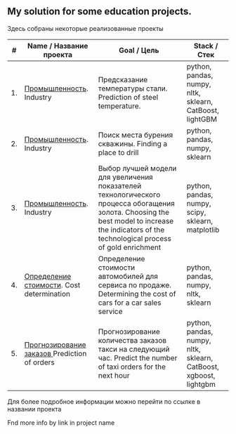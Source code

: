 ## My solution for some education projects.
Здесь собраны некоторые реализованные проекты


| #    |  Name       /       Название проекта                                      |  Goal       /    Цель                                            | Stack             /      Стек                                  |
| ---- | ------------------------------------------------------------ | ------------------------------------------------------------ | ------------------------------------------------------------ |
| 1.   | [Промышленность](https://github.com/CapitanJo/ML-start/tree/main/Final_%20project).  Industry    | Предсказание температуры стали.  Prediction of steel temperature.            | python, pandas, numpy, nltk, sklearn, CatBoost, lightGBM |
| 2.   | [Промышленность](https://github.com/CapitanJo/ML-start/tree/main/Project_2%20(%20ML)). Industry  | Поиск места бурения скважины.   Finding a place to drill                     | python, pandas, numpy, sklearn |
| 3.   | [Промышленность](https://github.com/CapitanJo/ML-start/tree/main/Project_3%20(ML)). Industry  | Выбор лучшей модели для увеличения показателей технологического процесса обогащения золота. Choosing the best model to increase the indicators of the technological process of gold enrichment | python, pandas, numpy, scipy, sklearn, matplotlib |
| 4.   | [Определение стоимости](https://github.com/CapitanJo/ML-start/tree/main/Project_4%20(Numerical%20methods)).          Cost determination |Определение стоимости автомобилей для  сервиса по продаже. Determining the cost of cars for a car sales service | python, pandas, numpy, nltk, sklearn |
| 5.   | [Прогнозирование заказов ](https://github.com/CapitanJo/ML-start/tree/main/Project_5%20(Time%20series))   Prediction of orders   | Прогнозирование количества заказов такси на следующий час. Predict the number of taxi orders for the next hour             | python, pandas, numpy, nltk, sklearn, CatBoost, xgboost, lightgbm |


Для более подробное информации можно перейти по ссылке в названии проекта

Fnd more info by link in project name


